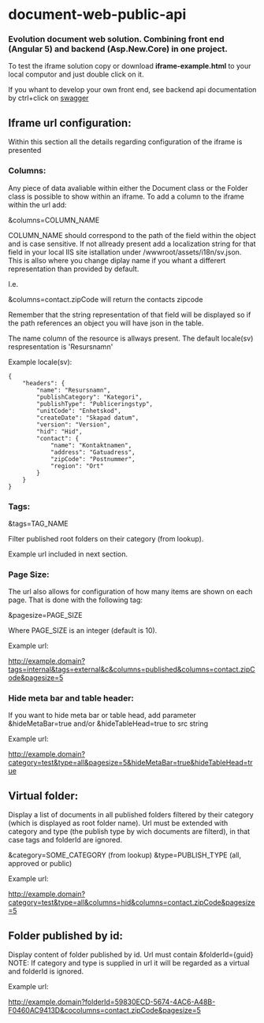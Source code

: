 # document-web-public-api
### Evolution document web solution. Combining front end (Angular 5) and backend (Asp.New.Core) in one project.

To test the iframe solution copy or download **iframe-example.html** to your local computor and just double click on it.

If you whant to develop your own front end, see backend api documentation by ctrl+click on <a href="http://10.3.67.101:5001/swagger/" target="_blank">swagger</a>


## Iframe url configuration:

Within this section all the details regarding configuration of the iframe is presented

### Columns:

Any piece of data avaliable within either the Document class or the Folder class is possible to show within an iframe. To add a column to the iframe within the url add:

&columns=COLUMN_NAME

COLUMN_NAME should correspond to the path of the field within the object and is case sensitive. If not allready present add a localization string for that field in your local IIS site istallation under /wwwroot/assets/i18n/sv.json. This is allso where you change diplay name if you whant a differert representation than provided by default. 

I.e.

&columns=contact.zipCode will return the contacts zipcode

Remember that the string representation of that field will be displayed so if the path references an object you will have json in the table.

The name column of the resource is allways present. The default locale(sv) respresentation is 'Resursnamn'

Example locale(sv):

```
{
    "headers": {
        "name": "Resursnamn",
        "publishCategory": "Kategori",
        "publishType": "Publiceringstyp",
        "unitCode": "Enhetskod",
        "createDate": "Skapad datum",
        "version": "Version",
        "hid": "Hid",
        "contact": {
            "name": "Kontaktnamen",
            "address": "Gatuadress",
            "zipCode": "Postnummer",
            "region": "Ort"
        }
    }
}
```

### Tags:

&tags=TAG_NAME

Filter published root folders on their category (from lookup).

Example url included in next section.

### Page Size:

The url also allows for configuration of how many items are shown on each page. That is done with the following tag:

&pagesize=PAGE_SIZE

Where PAGE_SIZE is an integer (default is 10).

Example url:

http://example.domain?tags=internal&tags=external&c&columns=published&columns=contact.zipCode&pagesize=5

### Hide meta bar and table header:

If you want to hide meta bar or table head, add parameter &hideMetaBar=true and/or &hideTableHead=true to src string

Example url:

http://example.domain?category=test&type=all&pagesize=5&hideMetaBar=true&hideTableHead=true


## Virtual folder:

Display a list of documents in all published folders filtered by their category (which is displayed as root folder name). Url must be extended with category and type (the publish type by wich documents are filterd), in that case tags and folderId are ignored.

&category=SOME_CATEGORY (from lookup) &type=PUBLISH_TYPE (all, approved or public)

Example url:

http://example.domain?category=test&type=all&columns=hid&columns=contact.zipCode&pagesize=5


## Folder published by id:

Display content of folder published by id. Url must contain &folderId={guid} NOTE: If category and type is supplied in url it will be regarded as a virtual and folderId is ignored.

Example url:

http://example.domain?folderId=59830ECD-5674-4AC6-A48B-F0460AC9413D&cocolumns=contact.zipCode&pagesize=5

